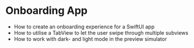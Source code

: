 # Onboarding App

- How to create an onboarding experience for a SwiftUI app
- How to utilise a TabView to let the user swipe through multiple subviews
- How to work with dark- and light mode in the preview simulator
